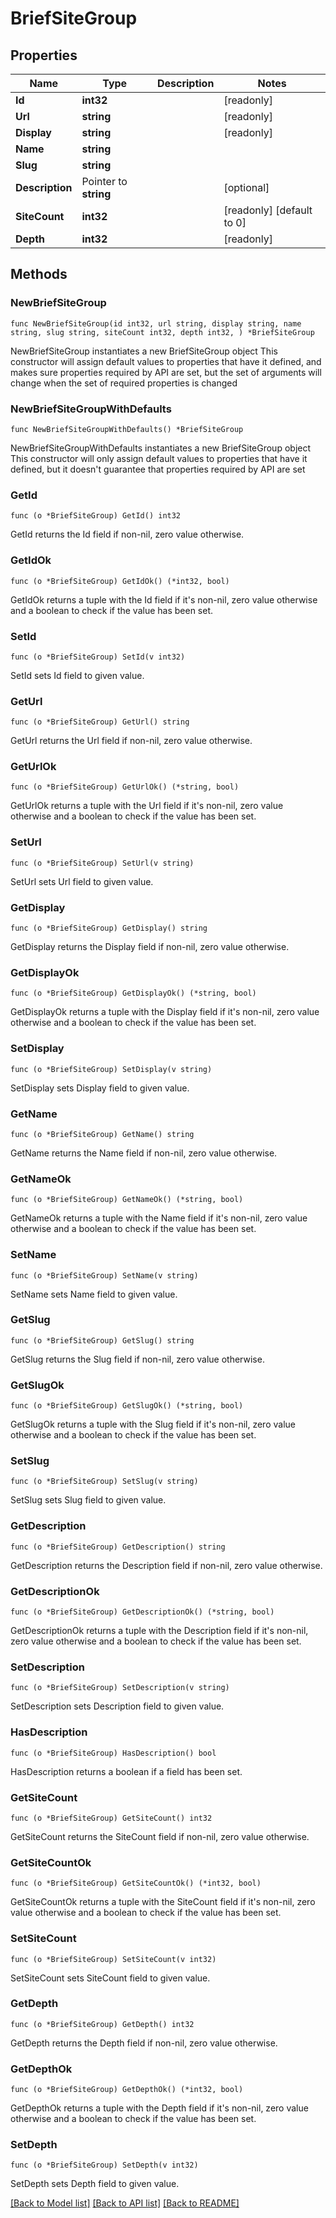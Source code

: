 # BriefSiteGroup

## Properties

Name | Type | Description | Notes
------------ | ------------- | ------------- | -------------
**Id** | **int32** |  | [readonly] 
**Url** | **string** |  | [readonly] 
**Display** | **string** |  | [readonly] 
**Name** | **string** |  | 
**Slug** | **string** |  | 
**Description** | Pointer to **string** |  | [optional] 
**SiteCount** | **int32** |  | [readonly] [default to 0]
**Depth** | **int32** |  | [readonly] 

## Methods

### NewBriefSiteGroup

`func NewBriefSiteGroup(id int32, url string, display string, name string, slug string, siteCount int32, depth int32, ) *BriefSiteGroup`

NewBriefSiteGroup instantiates a new BriefSiteGroup object
This constructor will assign default values to properties that have it defined,
and makes sure properties required by API are set, but the set of arguments
will change when the set of required properties is changed

### NewBriefSiteGroupWithDefaults

`func NewBriefSiteGroupWithDefaults() *BriefSiteGroup`

NewBriefSiteGroupWithDefaults instantiates a new BriefSiteGroup object
This constructor will only assign default values to properties that have it defined,
but it doesn't guarantee that properties required by API are set

### GetId

`func (o *BriefSiteGroup) GetId() int32`

GetId returns the Id field if non-nil, zero value otherwise.

### GetIdOk

`func (o *BriefSiteGroup) GetIdOk() (*int32, bool)`

GetIdOk returns a tuple with the Id field if it's non-nil, zero value otherwise
and a boolean to check if the value has been set.

### SetId

`func (o *BriefSiteGroup) SetId(v int32)`

SetId sets Id field to given value.


### GetUrl

`func (o *BriefSiteGroup) GetUrl() string`

GetUrl returns the Url field if non-nil, zero value otherwise.

### GetUrlOk

`func (o *BriefSiteGroup) GetUrlOk() (*string, bool)`

GetUrlOk returns a tuple with the Url field if it's non-nil, zero value otherwise
and a boolean to check if the value has been set.

### SetUrl

`func (o *BriefSiteGroup) SetUrl(v string)`

SetUrl sets Url field to given value.


### GetDisplay

`func (o *BriefSiteGroup) GetDisplay() string`

GetDisplay returns the Display field if non-nil, zero value otherwise.

### GetDisplayOk

`func (o *BriefSiteGroup) GetDisplayOk() (*string, bool)`

GetDisplayOk returns a tuple with the Display field if it's non-nil, zero value otherwise
and a boolean to check if the value has been set.

### SetDisplay

`func (o *BriefSiteGroup) SetDisplay(v string)`

SetDisplay sets Display field to given value.


### GetName

`func (o *BriefSiteGroup) GetName() string`

GetName returns the Name field if non-nil, zero value otherwise.

### GetNameOk

`func (o *BriefSiteGroup) GetNameOk() (*string, bool)`

GetNameOk returns a tuple with the Name field if it's non-nil, zero value otherwise
and a boolean to check if the value has been set.

### SetName

`func (o *BriefSiteGroup) SetName(v string)`

SetName sets Name field to given value.


### GetSlug

`func (o *BriefSiteGroup) GetSlug() string`

GetSlug returns the Slug field if non-nil, zero value otherwise.

### GetSlugOk

`func (o *BriefSiteGroup) GetSlugOk() (*string, bool)`

GetSlugOk returns a tuple with the Slug field if it's non-nil, zero value otherwise
and a boolean to check if the value has been set.

### SetSlug

`func (o *BriefSiteGroup) SetSlug(v string)`

SetSlug sets Slug field to given value.


### GetDescription

`func (o *BriefSiteGroup) GetDescription() string`

GetDescription returns the Description field if non-nil, zero value otherwise.

### GetDescriptionOk

`func (o *BriefSiteGroup) GetDescriptionOk() (*string, bool)`

GetDescriptionOk returns a tuple with the Description field if it's non-nil, zero value otherwise
and a boolean to check if the value has been set.

### SetDescription

`func (o *BriefSiteGroup) SetDescription(v string)`

SetDescription sets Description field to given value.

### HasDescription

`func (o *BriefSiteGroup) HasDescription() bool`

HasDescription returns a boolean if a field has been set.

### GetSiteCount

`func (o *BriefSiteGroup) GetSiteCount() int32`

GetSiteCount returns the SiteCount field if non-nil, zero value otherwise.

### GetSiteCountOk

`func (o *BriefSiteGroup) GetSiteCountOk() (*int32, bool)`

GetSiteCountOk returns a tuple with the SiteCount field if it's non-nil, zero value otherwise
and a boolean to check if the value has been set.

### SetSiteCount

`func (o *BriefSiteGroup) SetSiteCount(v int32)`

SetSiteCount sets SiteCount field to given value.


### GetDepth

`func (o *BriefSiteGroup) GetDepth() int32`

GetDepth returns the Depth field if non-nil, zero value otherwise.

### GetDepthOk

`func (o *BriefSiteGroup) GetDepthOk() (*int32, bool)`

GetDepthOk returns a tuple with the Depth field if it's non-nil, zero value otherwise
and a boolean to check if the value has been set.

### SetDepth

`func (o *BriefSiteGroup) SetDepth(v int32)`

SetDepth sets Depth field to given value.



[[Back to Model list]](../README.md#documentation-for-models) [[Back to API list]](../README.md#documentation-for-api-endpoints) [[Back to README]](../README.md)


